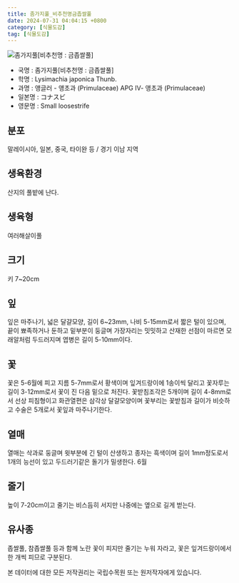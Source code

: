 ```yaml
---
title: 좀가지풀_비추천명금좁쌀풀
date: 2024-07-31 04:04:15 +0800
category: [식물도감]
tag: [식물도감]
---
```




![좀가지풀[비추천명 : 금좁쌀풀]](/fileUpload/plants/basic/Primulaceae/Lysimachia/7584/7584_1_th2.jpg)
- 국명 : 좀가지풀[비추천명 : 금좁쌀풀]
- 학명 : Lysimachia japonica Thunb.
- 과명 : 앵글러 - 앵초과 (Primulaceae) APG Ⅳ- 앵초과 (Primulaceae)
- 일본명 : コナスビ
- 영문명 : Small loosestrife


## 분포
말레이시아, 일본, 중국, 타이완 등 / 경기 이남 지역
## 생육환경
산지의 풀밭에 난다.
## 생육형
여러해살이풀
## 크기
키 7~20cm
## 잎
잎은 마주나기, 넓은 달걀모양, 길이 6~23mm, 나비 5-15mm로서 짧은 털이 있으며, 끝이 뾰족하거나 둔하고 밑부분이 둥글며 가장자리는 밋밋하고 산재한 선점이 마르면 모래알처럼 두드러지며 엽병은 길이 5-10mm이다.
## 꽃
꽃은 5-6월에 피고 지름 5-7mm로서 황색이며 잎겨드랑이에 1송이씩 달리고 꽃자루는 길이 3-12mm로서 꽃이 진 다음 밑으로 처진다. 꽃받침조각은 5개이며 길이 4-8mm로서 선상 피침형이고 화관열편은 삼각상 달걀모양이며 꽃부리는 꽃받침과 길이가 비슷하고 수술은 5개로서 꽃잎과 마주나기한다.
## 열매
열매는 삭과로 둥글며 윗부분에 긴 털이 산생하고 종자는 흑색이며 길이 1mm정도로서 1개의 능선이 있고 두드러기같은 돌기가 밀생한다. 6월
## 줄기
높이 7-20cm이고 줄기는 비스듬히 서지만 나중에는 옆으로 길게 벋는다.
## 유사종
좁쌀풀, 참좁쌀풀 등과 함께 노란 꽃이 피지만 줄기는 누워 자라고, 꽃은 잎겨드랑이에서 한 개씩 피므로 구분된다. 






본 데이터에 대한 모든 저작권리는 국립수목원 또는 원저작자에게 있습니다.
